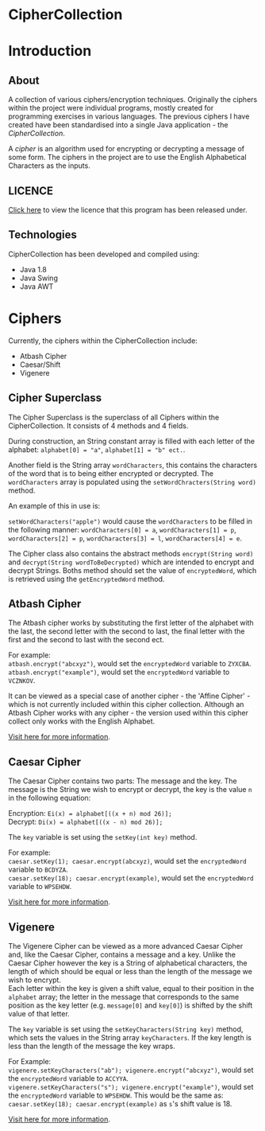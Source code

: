 # CipherCollection
# Introduction
## About
A collection of various ciphers/encryption techniques. Originally the ciphers within the project were individual programs, mostly created for programming exercises in various languages. The previous ciphers I have created have been standardised into a single Java application - the *CipherCollection*.

A *cipher* is an algorithm used for encrypting or decrypting a message of some form. The ciphers in the project are to use the English Alphabetical Characters as the inputs.

## LICENCE
[Click here](https://raw.githubusercontent.com/JRIngram/CipherCollection/doc/Update-Readme/LICENCE) to view the licence that this program has been released under.

## Technologies
CipherCollection has been developed and compiled using:
* Java 1.8
* Java Swing
* Java AWT

# Ciphers
Currently, the ciphers within the CipherCollection include:
* Atbash Cipher
* Caesar/Shift
* Vigenere

## Cipher Superclass
The Cipher Superclass is the superclass of all Ciphers within the CipherCollection. It consists of 4 methods and 4 fields.

During construction, an String constant array is filled with each letter of the alphabet: `alphabet[0] = "a"`, `alphabet[1] = "b" ect.`.

Another field is the String array `wordCharacters`, this contains the characters of the word that is to being either encrypted or decrypted. The `wordCharacters` array is populated using the `setWordChracters(String word)` method.

An example of this in use is:

  `setWordCharacters("apple")` would cause the `wordCharacters` to be filled in the following manner: `wordCharacters[0] = a`, `wordCharacters[1] = p`, `wordCharacters[2] = p`, `wordCharacters[3] = l`, `wordCharacters[4] = e`.

The Cipher class also contains the abstract methods `encrypt(String word)` and `decrypt(String wordToBeDecrypted)` which are intended to encrypt and decrypt Strings. Boths method should set the value of `encryptedWord`, which is retrieved using the `getEncryptedWord` method.

## Atbash Cipher
  The Atbash cipher works by substituting the first letter of the alphabet with the last, the second letter with the second to last, the final letter with the first and the second to last with the second ect.

  For example:  
  `atbash.encrypt("abcxyz")`, would set the `encryptedWord` variable to `ZYXCBA`.  
  `atbash.encrypt("example")`, would set the `encryptedWord` variable to `VCZNKOV`.

  It can be viewed as a special case of another cipher - the 'Affine Cipher' - which is not currently included within this cipher collection. Although an Atbash Cipher works with any cipher - the version used within this cipher collect only works with the English Alphabet.

  [Visit here for more information](https://en.wikipedia.org/wiki/Atbash).

## Caesar Cipher
  The Caesar Cipher contains two parts: The message and the key. The message is the String we wish to encrypt or decrypt, the key is the value `n` in the following equation:  

  Encryption: `Ei(x) = alphabet[((x + n) mod 26)];`  
  Decrypt: `Di(x) = alphabet[((x - n) mod 26)];`

  The `key` variable is set using the `setKey(int key)` method.

  For example:  
  `caesar.setKey(1); caesar.encrypt(abcxyz)`, would set the `encryptedWord` variable to `BCDYZA`.  
  `caesar.setKey(18); caesar.encrypt(example)`, would set the `encryptedWord` variable to `WPSEHDW`.

  [Visit here for more information](https://en.wikipedia.org/wiki/Caesar_cipher).

## Vigenere
  The Vigenere Cipher can be viewed as a more advanced Caesar Cipher and, like the Caesar Cipher, contains a message and a key. Unlike the Caesar Cipher however the key is a String of alphabetical characters, the length of which should be equal or less than the length of the message we wish to encrypt.  
  Each letter within the key is given a shift value, equal to their position in the `alphabet` array; the letter in the message that corresponds to the same position as the key letter (e.g. `message[0]` and `key[0]`) is shifted by the shift value of that letter.  

  The `key` variable is set using the `setKeyCharacters(String key)` method, which sets the values in the String array `keyCharacters`. If the key length is less than the length of the message the key wraps.

  For Example:  
  `vigenere.setKeyCharacters("ab"); vigenere.encrypt("abcxyz")`, would set the `encryptedWord` variable to `ACCYYA`.  
  `vigenere.setKeyCharacters("s"); vigenere.encrypt("example")`, would set the `encryptedWord` variable to `WPSEHDW`. This would be the same as:  
  `caesar.setKey(18); caesar.encrypt(example)` as `s`'s shift value is 18.

  [Visit here for more information](https://en.wikipedia.org/wiki/Vigen%C3%A8re_cipher).
